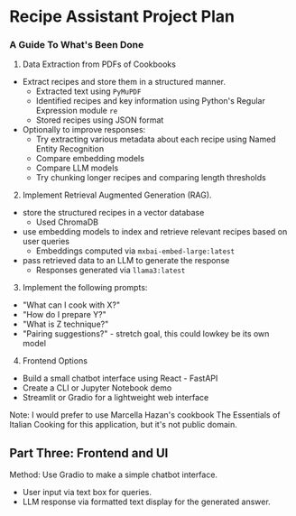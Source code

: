 # Recipe Assistant Project Plan

### A Guide To What's Been Done
1) Data Extraction from PDFs of Cookbooks 
- Extract recipes and store them in a structured manner. 
    - Extracted text using `PyMuPDF`
    - Identified recipes and key information using Python's Regular Expression module `re`
    - Stored recipes using JSON format
- Optionally to improve responses: 
    - Try extracting various metadata about each recipe using Named Entity Recognition
    - Compare embedding models
    - Compare LLM models
    - Try chunking longer recipes and comparing length thresholds

2) Implement Retrieval Augmented Generation (RAG). 
- store the structured recipes in a vector database
    - Used ChromaDB
- use embedding models to index and retrieve relevant recipes based on user queries
    - Embeddings computed via `mxbai-embed-large:latest`
- pass retrieved data to an LLM to generate the response
    - Responses generated via `llama3:latest`

3) Implement the following prompts:
- "What can I cook with X?"
- "How do I prepare Y?"
- "What is Z technique?"
- "Pairing suggestions?" - stretch goal, this could  lowkey be its own model

4) Frontend Options
- Build a small chatbot interface using React - FastAPI
- Create a CLI or Jupyter Notebook demo
- Streamlit or Gradio for a lightweight web interface



Note: I would prefer to use Marcella Hazan's cookbook The Essentials of Italian Cooking for this application, but it's not public domain.


## Part Three: Frontend and UI
Method: Use Gradio to make a simple chatbot interface.
- User input via text box for queries.
- LLM response via formatted text display for the generated answer.


